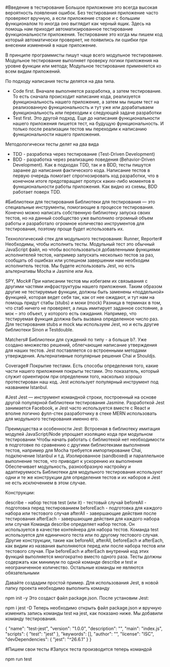 #Введение в тестирование
Большое приложение это всегда высокая вероятность появления ошибок. Без тестирования приложение часто проверяют вручную, а если приложение старое и с большим функционалом то иногда оно выглядит как черный ящик. Здесь на помощь нам приходит автоматизированное тестирование функциональности приложения. Тестирование это когда мы пишем код который автоматически проверяет, не появились ли ошибки при внесении изменений в наше приложение.

В принципе программисты пишут чаще всего модульное тестирование. Модульное тестирование выполняет проверку логики приложения на уровне функции или метода; Модульное тестирование применяется ко всем видам приложений.

По подходу написания тесты делятся на два типа.

-   Code first. Вначале выполняется разработка, а затем тестирование. То есть сначала происходит написание кода, реализуется функциональность нашего приложение, а затем мы пишем тест на реализованную функциональность и тут уже или дорабатываем функциональность или переходим к следующей задаче разработки
-   Test first. Это другой подход. Еще до написания функциональности нашего приложения пишется тест, на будущую функциональность. И только после реализации тестов мы переходим к написанию функциональности нашего приложения.

Методологически тесты делят на два вида

-   TDD - разработка через тестирование (Test-Driven Development)
-   BDD - разработка через реализацию поведения (Behavior-Driven Development).
    Как в подходах TDD, так и в BDD, тесты пишутся заранее до написания фактического кода. Написание тестов в первую очередь помогает спрогнозировать ход разработки, что в конечном итоге предотвращает пропуск каких-либо моментов в функциональности работы приложения. Как видно из схемы, BDD работает поверх TDD.

#Библиотеки для тестирования
Библиотеки для тестирования — это специальные инструменты, помогающие в процессе тестирования. Конечно можно написать собственную библиотеку запуска своих тестов, но на данный сообщество уже выполнило огромный объем работы и разработало огромное количество инструментов для тестирования, поэтому проще будет использовать их.

Технологический стек для модульного тестирования:
Runner, Reporter#
Необходимы, чтобы исполнить тесты. Модульный тест это обычный JavaScript файл, но чтобы воспользоваться добавленными функциями исполнителей тестов, например запускать несколько тестов за раз, сообщать об ошибках или успешном завершении нам необходим исполнитель тестов. Мы будете использовать Jest, но есть альтернативы Mocha и Jasmine или Ava.

SPY, Mock#
При написании тестов мы избегаем их связывания с другими частями инфраструктуры нашего приложения. Таким образом другие не тестируемые функции, должны быть заменены «поддельной» функцией, которая ведет себя так, как от нее ожидают, и тут нам на помощь придут стабы (stubs) и моки (mock) Разница в терминах в том, что стаб ничего не проверяет, а лишь имитирует заданное состояние, а мок – это объект, у которого есть ожидания. Например, что тестируемая функция должна быть вызвана определенное число раз. Для тестирования stubs и mock мы используем Jest, но и есть другие библиотеки Sinon и Testdouble.

Matchers#
Библиотеки для суждений по типу - a больше b?. Уже создано множество решений, облегчающие написание утверждения для наших тестов. Jest поставляется со встроенными методами утверждения. Альтернативные популярные решения Chai и Shouldjs.

Coverage#
Покрытие тестами. Есть способы определения того, какие части нашего приложения покрыты тестами. Это показатель, который служит ориентиром при определении того, насколько хорошо протестирован наш код. Jest использует популярный инструмент под названием Istanbul.

#Jest
Jest — инструмент командной строки, построенный на основе другой популярной библиотеки тестирования Jasmine. Разработкой Jest занимается Facebook, и Jest часто используется вместе с React и вполне логично фулл-стек разработчику в стеке MERN использовать для модульного тестирования именно его.

Преимущества и особенности Jest:
Встроеная в библиотеку имитация модулей JavaScript/Node упрощает изоляцию кода при модульном тестировании
Чтобы начать работать с библиотекой нет необходимости в подготовке по сравнению с другими библиотеками выполнения тестов, например для Mocha требуется импортирование Chai, подключение Istanbul и т.д.
Изолированное (sandboxed) и параллельное выполнение тестов, что приводит к ускорению их выполнения
Обеспечивает модульность, разнообразную настройку и адаптируемость
Библиотеки для модульного тестирования используют одни и те же конструкции для определения тестов и их наборов и Jest не есть исключением в этом случае.

Конструкции:

describe - набор тестов
test (или it) - тестовый случай
beforeAll - подготовка перед тестированием
beforeEach - подготовка для каждого набора или тестового случая
afterAll - завершающие действия после тестирования
afterEach - завершающие действия для каждого набора или случая
Команда describe определяет набор тестов. Он используется в качестве контейнера для набора тестов. Команда test используется для единичного теста или по другому тестового случая. Другие конструкции, такие как beforeAll, afterAll, beforeEach и afterEach, как видим из названия выполняются перед или после набора тестов или тестового случая. При beforeEach и afterEach внутрений код этих функций выполняется многократно вместо одного раза. Тесты должны содержать как минимум по одной команде describe и test и неограниченное количество. Остальные команды не являются обязательными

Давайте создадим простой пример. Для использования Jest, в новой папку проекта необходимо выполнить команду

npm init -y
Это создаст файл package.json. После установим Jest:

npm i jest -D
Теперь необходимо открыть файл package.json и вручную изменить запись команды test на jest, как показано ниже. Мы добавили команду тестирования.

{
"name": "test-jest",
"version": "1.0.0",
"description": "",
"main": "index.js",
"scripts": {
"test": "jest"
},
"keywords": [],
"author": "",
"license": "ISC",
"devDependencies": {
"jest": "^26.6.1"
}
}

#Пишем свои тесты
#Запуск теста производится теперь командой

npm run test
